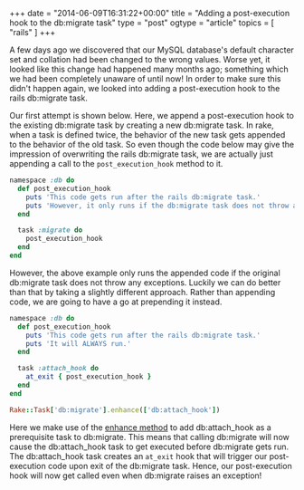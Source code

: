 +++
date = "2014-06-09T16:31:22+00:00"
title = "Adding a post-execution hook to the db:migrate task"
type = "post"
ogtype = "article"
topics = [ "rails" ]
+++

A few days ago we discovered that our MySQL database's default character set and collation had been changed to the wrong values. Worse yet, it looked like this change had happened many months ago; something which we had been completely unaware of until now! In order to make sure this didn't happen again, we looked into adding a post-execution hook to the rails db:migrate task.

Our first attempt is shown below. Here, we append a post-execution hook to the existing db:migrate task by creating a new db:migrate task. In rake, when a task is defined twice, the behavior of the new task gets appended to the behavior of the old task. So even though the code below may give the impression of overwriting the rails db:migrate task, we are actually just appending a call to the `post_execution_hook` method to it.

```ruby
namespace :db do
  def post_execution_hook
    puts 'This code gets run after the rails db:migrate task.'
    puts 'However, it only runs if the db:migrate task does not throw an exception.'
  end

  task :migrate do
    post_execution_hook
  end
end
```

However, the above example only runs the appended code if the original db:migrate task does not throw any exceptions. Luckily we can do better than that by taking a slightly different approach. Rather than appending code, we are going to have a go at prepending it instead.

```ruby
namespace :db do
  def post_execution_hook
    puts 'This code gets run after the rails db:migrate task.'
    puts 'It will ALWAYS run.'
  end

  task :attach_hook do
    at_exit { post_execution_hook }
  end
end

Rake::Task['db:migrate'].enhance(['db:attach_hook'])
```

Here we make use of the [enhance method](http://ruby-doc.org/stdlib-2.0.0/libdoc/rake/rdoc/Rake/Task.html#method-i-enhance) to add db:attach_hook as a prerequisite task to db:migrate. This means that calling db:migrate will now cause the db:attach_hook task to get executed before db:migrate gets run. The db:attach_hook task creates an `at_exit` hook that will trigger our post-execution code upon exit of the db:migrate task. Hence, our post-execution hook will now get called even when db:migrate raises an exception!
